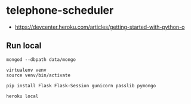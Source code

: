 # telephone-scheduler

- https://devcenter.heroku.com/articles/getting-started-with-python-o

## Run local

```
mongod --dbpath data/mongo

virtualenv venv
source venv/bin/activate

pip install Flask Flask-Session gunicorn passlib pymongo

heroku local
```
